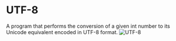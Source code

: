 # UTF-8
A program that performs the conversion of a given int number to its
Unicode equivalent encoded in UTF-8 format.
![UTF-8](https://user-images.githubusercontent.com/55896286/182962977-843af189-820a-456a-8779-b192ad9f5582.png)

